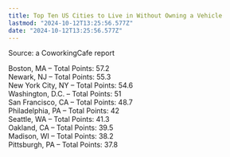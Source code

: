 ```yaml
---
title: Top Ten US Cities to Live in Without Owning a Vehicle
lastmod: "2024-10-12T13:25:56.577Z"
date: "2024-10-12T13:25:56.577Z"
---
```


Source: a CoworkingCafe report

Boston, MA – Total Points: 57.2\
Newark, NJ – Total Points: 55.3\
New York City, NY – Total Points: 54.6\
Washington, D.C. – Total Points: 51\
San Francisco, CA – Total Points: 48.7\
Philadelphia, PA – Total Points: 42\
Seattle, WA – Total Points: 41.3\
Oakland, CA – Total Points: 39.5\
Madison, WI – Total Points: 38.2\
Pittsburgh, PA – Total Points: 37.8
